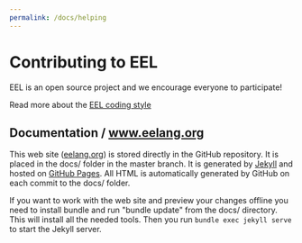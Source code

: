 ```yaml
---
permalink: /docs/helping
---
```



Contributing to EEL
===================

EEL is an open source project and we encourage everyone to participate!

Read more about the [EEL coding style](codingstyle)



Documentation / www.eelang.org
------------------------------
This web site ([eelang.org](https://www.eelang.org)) is stored directly in the GitHub repository. It is placed in the docs/ folder in the master branch. It is generated by [Jekyll](https://jekyllrb.com/) and hosted on [GitHub Pages](https://pages.github.com/). All HTML is automatically generated by GitHub on each commit to the docs/ folder.

If you want to work with the web site and preview your changes offline you need to install bundle and run "bundle update" from the docs/ directory. This will install all the needed tools. Then you run `bundle exec jekyll serve` to start the Jekyll server.